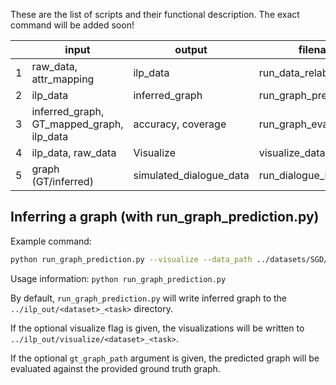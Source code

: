 These are the list of scripts and their functional description.
The exact command will be added soon!

|   | input                                     | output                  | filename                | author |
|---|-------------------------------------------|-------------------------|-------------------------|--------|
| 1 | raw_data, attr_mapping                    | ilp_data                | run_data_relabling.py   | YL     |
| 2 | ilp_data                                  | inferred_graph          | run_graph_prediction.py | SR, AL |
| 3 | inferred_graph, GT_mapped_graph, ilp_data | accuracy, coverage      | run_graph_eval.py       | SR     |
| 4 | ilp_data, raw_data                        | Visualize               | visualize_data.ipynb    | YL     |
| 5 | graph (GT/inferred)                       | simulated_dialogue_data | run_dialogue_manager.py | AL, SR |

## Inferring a graph (with run_graph_prediction.py)

Example command:
```bash
python run_graph_prediction.py --visualize --data_path ../datasets/SGD/trajectories/Restaurants_1_trajectories.json --task Restaurants_1_Search_Reserve --gt_graph_path ../datasets/SGD/gt_graph/Restaurants_1_gt_graph.npy
```

Usage information: `python run_graph_prediction.py`

By default, `run_graph_prediction.py` will write inferred graph to the `../ilp_out/<dataset>_<task>` directory.

If the optional visualize flag is given, the visualizations will be written to `../ilp_out/visualize/<dataset>_<task>`.

If the optional `gt_graph_path` argument is given, the predicted graph will be evaluated against the provided ground truth graph.

